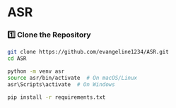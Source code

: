 # ASR

### 1️⃣ Clone the Repository
```sh
git clone https://github.com/evangeline1234/ASR.git
cd ASR

python -m venv asr
source asr/bin/activate  # On macOS/Linux
asr\Scripts\activate  # On Windows

pip install -r requirements.txt
